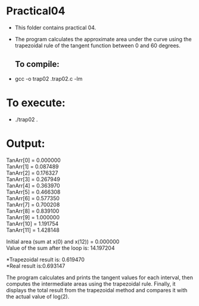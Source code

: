# Practical04
* This folder contains practical 04.
* The program calculates the approximate area under the curve using the trapezoidal rule of the tangent function between 0 and 60 degrees.

  ## To compile: 
* gcc -o trap02 .trap02.c -lm

# To execute:
* ./trap02 .
  
# Output:
TanArr[0] = 0.000000<br>
TanArr[1] = 0.087489<br>
TanArr[2] = 0.176327<br>
TanArr[3] = 0.267949<br>
TanArr[4] = 0.363970<br>
TanArr[5] = 0.466308<br>
TanArr[6] = 0.577350<br>
TanArr[7] = 0.700208<br>
TanArr[8] = 0.839100<br>
TanArr[9] = 1.000000<br>
TanArr[10] = 1.191754<br>
TanArr[11] = 1.428148<br>

Initial area (sum at x(0) and x(12)) = 0.000000<br>
Value of the sum after the loop is: 14.197204<br>

*Trapezoidal result is: 0.619470<br>
*Real result is:0.693147  <br>

The program calculates and prints the tangent values for each interval, then computes the intermediate areas using the trapezoidal rule. Finally, it displays the total result from the trapezoidal method and compares it with the actual value of log(2).
